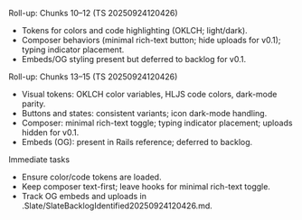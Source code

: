 Roll-up: Chunks 10–12 (TS 20250924120426)
- Tokens for colors and code highlighting (OKLCH; light/dark).
- Composer behaviors (minimal rich-text button; hide uploads for v0.1); typing indicator placement.
- Embeds/OG styling present but deferred to backlog for v0.1.

Roll-up: Chunks 13–15 (TS 20250924120426)
- Visual tokens: OKLCH color variables, HLJS code colors, dark-mode parity.
- Buttons and states: consistent variants; icon dark-mode handling.
- Composer: minimal rich-text toggle; typing indicator placement; uploads hidden for v0.1.
- Embeds (OG): present in Rails reference; deferred to backlog.

Immediate tasks
- Ensure color/code tokens are loaded.
- Keep composer text-first; leave hooks for minimal rich-text toggle.
- Track OG embeds and uploads in .Slate/SlateBacklogIdentified20250924120426.md.
